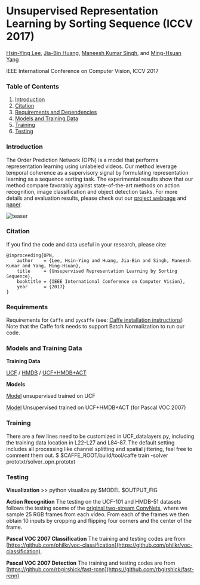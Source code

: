 # Unsupervised Representation Learning by Sorting Sequence (ICCV 2017)
[Hsin-Ying Lee](http://vllab1.ucmerced.edu/~hylee/),
[Jia-Bin Huang](https://filebox.ece.vt.edu/~jbhuang/),
[Maneesh Kumar Singh](https://scholar.google.com/citations?user=hdQhiFgAAAAJ),
and [Ming-Hsuan Yang](http://faculty.ucmerced.edu/mhyang/)

IEEE International Conference on Computer Vision, ICCV 2017

### Table of Contents
1. [Introduction](#introduction)
1. [Citation](#citation)
1. [Requirements and Dependencies](#requirements)
1. [Models and Training Data](#models-and-training-data)
1. [Training](#training)
1. [Testing](#testing)

### Introduction
The Order Prediction Network (OPN) is a model that performs representation learning using unlabeled videos. Our method leverage temporal coherence as a supervisory signal by formulating representation learning as a sequence sorting task. The experimental results show that our method compare favorably against state-of-the-art methods on action recognition, image classification and object detection tasks. For more details and evaluation results, please check out our [project webpage](http://vllab1.ucmerced.edu/~hylee/OPN/) and [paper](http://vllab1.ucmerced.edu/~hylee/publication/ICCV17_OPN.pdf).

![teaser](http://vllab1.ucmerced.edu/~hylee/OPN/images/sorting.gif)

### Citation
If you find the code and data useful in your research, please cite:
    
    @inproceeding{OPN,
        author    = {Lee, Hsin-Ying and Huang, Jia-Bin and Singh, Maneesh Kumar and Yang, Ming-Hsuan}, 
        title     = {Unsupervised Representation Learning by Sorting Sequence}, 
        booktitle = {IEEE International Conference on Computer Vision},
        year      = {2017}
    }

### Requirements
Requirements for `Caffe` and `pycaffe` (see: [Caffe installation instructions](http://caffe.berkeleyvision.org/installation.html))
Note that the Caffe fork needs to support Batch Normalization to run our code.

### Models and Training Data
**Training Data**

[UCF](http://vllab1.ucmerced.edu/~hylee/OPN/results/UCF_train.mat)  /  [HMDB](http://vllab1.ucmerced.edu/~hylee/OPN/results/HMDB_train.mat) /   [UCF+HMDB+ACT](http://vllab1.ucmerced.edu/~hylee/OPN/results/UCF_HMDB_ACT.mat)

**Models**

[Model](http://vllab1.ucmerced.edu/~hylee/OPN/results/UCF_OPN.caffemodel) unsupervised trained on UCF

[Model](http://vllab1.ucmerced.edu/~hylee/OPN/results/UCFHMDBACT_nobn.caffemodel) Unsupervised trained on UCF+HMDB+ACT (for Pascal VOC 2007)

### Training
There are a few lines need to be customized in UCF_datalayers.py, including the training data location in L22-L27 and L84-87. The default setting includes all processing like channel splitting and spatial jittering, feel free to comment them out.
        $ $CAFFE_ROOT/build/tool/caffe train -solver prototxt/solver_opn.prototxt
### Testing

**Visualization**
        >> python visualize.py $MODEL $OUTPUT_FIG
        
**Action Recognition**
The testing on the UCF-101 and HMDB-51 datasets follows the testing sceme of the [original two-stream ConvNets](https://arxiv.org/pdf/1406.2199.pdf), where we sample 25 RGB frames from each video. From each of the frames we then obtain 10 inputs by cropping and flipping four corners and the center of the frame. 

**Pascal VOC 2007 Classification**
The training and testing codes are from [https://github.com/philkr/voc-classification](https://github.com/philkr/voc-classification).

**Pascal VOC 2007 Detection**
The training and testing codes are from [https://github.com/rbgirshick/fast-rcnn](https://github.com/rbgirshick/fast-rcnn)
